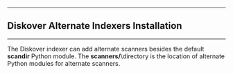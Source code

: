 ___
## Diskover Alternate Indexers Installation
___

The Diskover indexer can add alternate scanners besides the default **scandir** Python module. The **scanners/**\directory is the location of alternate Python modules for alternate scanners. 
